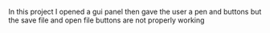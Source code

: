 In this project I opened a gui panel then gave the user a pen and buttons but the save file and open file buttons are not properly working
